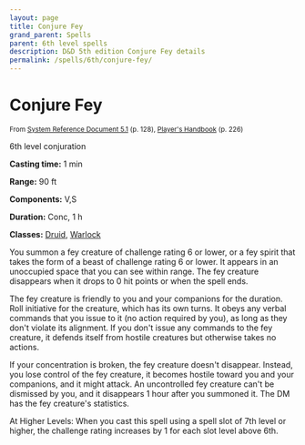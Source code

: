 ```yaml
---
layout: page
title: Conjure Fey
grand_parent: Spells
parent: 6th level spells 
description: D&D 5th edition Conjure Fey details
permalink: /spells/6th/conjure-fey/
---
```


# Conjure Fey

<small>From <a target="_blank" href="https://media.wizards.com/2016/downloads/DND/SRD-OGL_V5.1.pdf">System Reference Document 5.1</a> (p. 128), <a target="_blank" href="https://dnd.wizards.com/products/tabletop-games/rpg-products/rpg_playershandbook">Player's Handbook</a> (p. 226)</small>


6th level conjuration

**Casting time:** 1 min

**Range:** 90 ft

**Components:** V,S 

**Duration:** Conc, 1 h

**Classes:** [Druid](/classes/druid/), [Warlock](/classes/warlock/)

You summon a fey creature of challenge rating 6 or lower, or a fey spirit that takes the form of a beast of challenge rating 6 or lower. It appears in an unoccupied space that you can see within range. The fey creature disappears when it drops to 0 hit points or when the spell ends.

   The fey creature is friendly to you and your companions for the duration. Roll initiative for the creature, which has its own turns. It obeys any verbal commands that you issue to it (no action required by you), as long as they don't violate its alignment. If you don't issue any commands to the fey creature, it defends itself from hostile creatures but otherwise takes no actions.

   If your concentration is broken, the fey creature doesn't disappear. Instead, you lose control of the fey creature, it becomes hostile toward you and your companions, and it might attack. An uncontrolled fey creature can't be dismissed by you, and it disappears 1 hour after you summoned it. The DM has the fey creature's statistics.

   At Higher Levels: When you cast this spell using a spell slot of 7th level or higher, the challenge rating increases by 1 for each slot level above 6th.